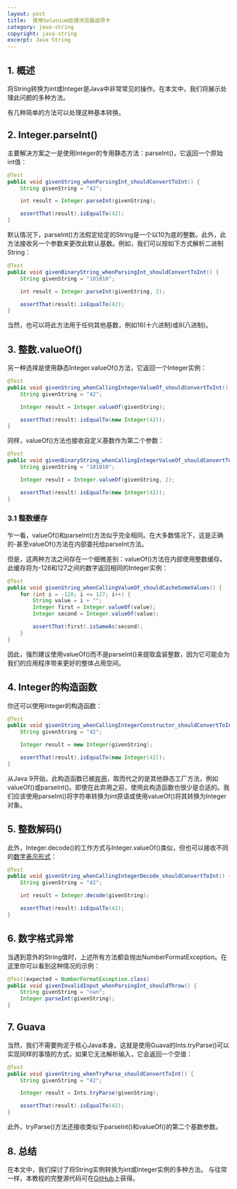 ```yaml
---
layout: post
title:  使用Selenium处理浏览器选项卡
category: java-string
copyright: java-string
excerpt: Java String
---
```


## 1. 概述

将String转换为int或Integer是Java中非常常见的操作。在本文中，我们将展示处理此问题的多种方法。

有几种简单的方法可以处理这种基本转换。

## 2. Integer.parseInt()

主要解决方案之一是使用Integer的专用静态方法：parseInt()，它返回一个原始int值：

```java
@Test
public void givenString_whenParsingInt_shouldConvertToInt() {
    String givenString = "42";

    int result = Integer.parseInt(givenString);

    assertThat(result).isEqualTo(42);
}
```

默认情况下，parseInt()方法假定给定的String是一个以10为底的整数。此外，此方法接收另一个参数来更改此默认基数。例如，我们可以按如下方式解析二进制String：

```java
@Test
public void givenBinaryString_whenParsingInt_shouldConvertToInt() {
    String givenString = "101010";

    int result = Integer.parseInt(givenString, 2);

    assertThat(result).isEqualTo(42);
}
```

当然，也可以将此方法用于任何其他基数，例如16(十六进制)或8(八进制)。

## 3. 整数.valueOf()

另一种选择是使用静态Integer.valueOf()方法，它返回一个Integer实例：

```java
@Test
public void givenString_whenCallingIntegerValueOf_shouldConvertToInt() {
    String givenString = "42";

    Integer result = Integer.valueOf(givenString);

    assertThat(result).isEqualTo(new Integer(42));
}
```

同样，valueOf()方法也接收自定义基数作为第二个参数：

```java
@Test
public void givenBinaryString_whenCallingIntegerValueOf_shouldConvertToInt() {
    String givenString = "101010";

    Integer result = Integer.valueOf(givenString, 2);

    assertThat(result).isEqualTo(new Integer(42));
}
```

### 3.1 整数缓存

乍一看，valueOf()和parseInt()方法似乎完全相同。在大多数情况下，这是正确的-甚至valueOf()方法在内部委托给parseInt方法。

但是，这两种方法之间存在一个细微差别：valueOf()方法在内部使用整数缓存。此缓存将为-128和127之间的数字返回相同的Integer实例：

```java
@Test
public void givenString_whenCallingValueOf_shouldCacheSomeValues() {
    for (int i = -128; i <= 127; i++) {
        String value = i + "";
        Integer first = Integer.valueOf(value);
        Integer second = Integer.valueOf(value);

        assertThat(first).isSameAs(second);
    }
}
```

因此，强烈建议使用valueOf()而不是parseInt()来提取盒装整数，因为它可能会为我们的应用程序带来更好的整体占用空间。

## 4. Integer的构造函数

你还可以使用Integer的构造函数：

```java
@Test
public void givenString_whenCallingIntegerConstructor_shouldConvertToInt() {
    String givenString = "42";

    Integer result = new Integer(givenString);

    assertThat(result).isEqualTo(new Integer(42));
}
```

从Java 9开始，此构造函数已被[弃用](https://docs.oracle.com/en/java/javase/11/docs/api/java.base/java/lang/Integer.html#(java.lang.String))，取而代之的是其他静态工厂方法，例如valueOf()或parseInt()。即使在此弃用之前，使用此构造函数也很少是合适的。我们应该使用parseInt()将字符串转换为int原语或使用valueOf()将其转换为Integer对象。

## 5. 整数解码()

此外，Integer.decode()的工作方式与Integer.valueOf()类似，但也可以接收不同的[数字表示形式](https://docs.oracle.com/en/java/javase/11/docs/api/java.base/java/lang/Integer.html#decode(java.lang.String))：

```java
@Test
public void givenString_whenCallingIntegerDecode_shouldConvertToInt() {
    String givenString = "42";

    int result = Integer.decode(givenString);

    assertThat(result).isEqualTo(42);
}
```

## 6. 数字格式异常

当遇到意外的String值时，上述所有方法都会抛出NumberFormatException。在这里你可以看到这种情况的示例：

```java
@Test(expected = NumberFormatException.class)
public void givenInvalidInput_whenParsingInt_shouldThrow() {
    String givenString = "nan";
    Integer.parseInt(givenString);
}
```

## 7. Guava

当然，我们不需要拘泥于核心Java本身。这就是使用Guava的Ints.tryParse()可以实现同样的事情的方式，如果它无法解析输入，它会返回一个空值：

```java
@Test
public void givenString_whenTryParse_shouldConvertToInt() {
    String givenString = "42";

    Integer result = Ints.tryParse(givenString);

    assertThat(result).isEqualTo(42);
}
```

此外，tryParse()方法还接收类似于parseInt()和valueOf()的第二个基数参数。

## 8. 总结

在本文中，我们探讨了将String实例转换为int或Integer实例的多种方法。
与往常一样，本教程的完整源代码可在[GitHub](https://github.com/tu-yucheng/taketoday-tutorial4j/tree/master/java-core-modules/java-string-algorithms-1)上获得。
